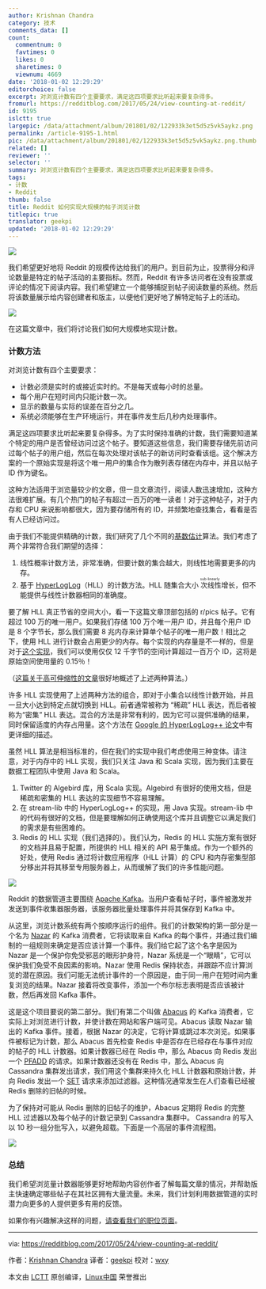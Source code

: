 ```yaml
---
author: Krishnan Chandra
category: 技术
comments_data: []
count:
  commentnum: 0
  favtimes: 0
  likes: 0
  sharetimes: 0
  viewnum: 4669
date: '2018-01-02 12:29:29'
editorchoice: false
excerpt: 对浏览计数有四个主要要求，满足这四项要求比听起来要复杂得多。
fromurl: https://redditblog.com/2017/05/24/view-counting-at-reddit/
id: 9195
islctt: true
largepic: /data/attachment/album/201801/02/122933k3et5d5z5vk5aykz.png
permalink: /article-9195-1.html
pic: /data/attachment/album/201801/02/122933k3et5d5z5vk5aykz.png.thumb.jpg
related: []
reviewer: ''
selector: ''
summary: 对浏览计数有四个主要要求，满足这四项要求比听起来要复杂得多。
tags:
- 计数
- Reddit
thumb: false
title: Reddit 如何实现大规模的帖子浏览计数
titlepic: true
translator: geekpi
updated: '2018-01-02 12:29:29'
---
```


![](/data/attachment/album/201801/02/122933k3et5d5z5vk5aykz.png)


我们希望更好地将 Reddit 的规模传达给我们的用户。到目前为止，投票得分和评论数量是特定的帖子活动的主要指标。然而，Reddit 有许多访问者在没有投票或评论的情况下阅读内容。我们希望建立一个能够捕捉到帖子阅读数量的系统。然后将该数量展示给内容创建者和版主，以便他们更好地了解特定帖子上的活动。


![](/data/attachment/album/201801/02/122939amq76egw8m88lgz7.png)


在这篇文章中，我们将讨论我们如何大规模地实现计数。


### 计数方法


对浏览计数有四个主要要求：


* 计数必须是实时的或接近实时的。不是每天或每小时的总量。
* 每个用户在短时间内只能计数一次。
* 显示的数量与实际的误差在百分之几。
* 系统必须能够在生产环境运行，并在事件发生后几秒内处理事件。


满足这四项要求比听起来要复杂得多。为了实时保持准确的计数，我们需要知道某个特定的用户是否曾经访问过这个帖子。要知道这些信息，我们需要存储先前访问过每个帖子的用户组，然后在每次处理对该帖子的新访问时查看该组。这个解决方案的一个原始实现是将这个唯一用户的集合作为散列表存储在内存中，并且以帖子 ID 作为键名。


这种方法适用于浏览量较少的文章，但一旦文章流行，阅读人数迅速增加，这种方法很难扩展。有几个热门的帖子有超过一百万的唯一读者！对于这种帖子，对于内存和 CPU 来说影响都很大，因为要存储所有的 ID，并频繁地查找集合，看看是否有人已经访问过。


由于我们不能提供精确的计数，我们研究了几个不同的[基数估计](https://en.wikipedia.org/wiki/Count-distinct_problem)算法。我们考虑了两个非常符合我们期望的选择：


1. 线性概率计数方法，非常准确，但要计数的集合越大，则线性地需要更多的内存。
2. 基于 [HyperLogLog](http://algo.inria.fr/flajolet/Publications/FlFuGaMe07.pdf)（HLL）的计数方法。HLL 随集合大小<ruby> 次线性 <rt>  sub-linearly </rt></ruby>增长，但不能提供与线性计数器相同的准确度。


要了解 HLL 真正节省的空间大小，看一下这篇文章顶部包括的 r/pics 帖子。它有超过 100 万的唯一用户。如果我们存储 100 万个唯一用户 ID，并且每个用户 ID 是 8 个字节长，那么我们需要 8 兆内存来计算单个帖子的唯一用户数！相比之下，使用 HLL 进行计数会占用更少的内存。每个实现的内存量是不一样的，但是对于[这个实现](http://antirez.com/news/75)，我们可以使用仅仅 12 千字节的空间计算超过一百万个 ID，这将是原始空间使用量的 0.15％！


（[这篇关于高可伸缩性的文章](http://highscalability.com/blog/2012/4/5/big-data-counting-how-to-count-a-billion-distinct-objects-us.html)很好地概述了上述两种算法。）


许多 HLL 实现使用了上述两种方法的组合，即对于小集合以线性计数开始，并且一旦大小达到特定点就切换到 HLL。前者通常被称为 “稀疏” HLL 表达，而后者被称为“密集” HLL 表达。混合的方法是非常有利的，因为它可以提供准确的结果，同时保留适度的内存占用量。这个方法在 [Google 的 HyperLogLog++ 论文](https://stefanheule.com/papers/edbt13-hyperloglog.pdf)中有更详细的描述。


虽然 HLL 算法是相当标准的，但在我们的实现中我们考虑使用三种变体。请注意，对于内存中的 HLL 实现，我们只关注 Java 和 Scala 实现，因为我们主要在数据工程团队中使用 Java 和 Scala。


1. Twitter 的 Algebird 库，用 Scala 实现。Algebird 有很好的使用文档，但是稀疏和密集的 HLL 表达的实现细节不容易理解。
2. 在 stream-lib 中的 HyperLogLog++ 的实现，用 Java 实现。stream-lib 中的代码有很好的文档，但是要理解如何正确使用这个库并且调整它以满足我们的需求是有些困难的。
3. Redis 的 HLL 实现（我们选择的）。我们认为，Redis 的 HLL 实施方案有很好的文档并且易于配置，所提供的 HLL 相关的 API 易于集成。作为一个额外的好处，使用 Redis 通过将计数应用程序（HLL 计算）的 CPU 和内存密集型部分移出并将其移至专用服务器上，从而缓解了我们的许多性能问题。


![](/data/attachment/album/201801/02/122942w54rzduz25f7ufzf.png)


Reddit 的数据管道主要围绕 [Apache Kafka](https://kafka.apache.org/)。当用户查看帖子时，事件被激发并发送到事件收集器服务器，该服务器批量处理事件并将其保存到 Kafka 中。


从这里，浏览计数系统有两个按顺序运行的组件。我们的计数架构的第一部分是一个名为 [Nazar](https://en.wikipedia.org/wiki/Nazar_(amulet)) 的 Kafka 消费者，它将读取来自 Kafka 的每个事件，并通过我们编制的一组规则来确定是否应该计算一个事件。我们给它起了这个名字是因为 Nazar 是一个保护你免受邪恶的眼形护身符，Nazar 系统是一个“眼睛”，它可以保护我们免受不良因素的影响。Nazar 使用 Redis 保持状态，并跟踪不应计算浏览的潜在原因。我们可能无法统计事件的一个原因是，由于同一用户在短时间内重复浏览的结果。Nazar 接着将改变事件，添加一个布尔标志表明是否应该被计数，然后再发回 Kafka 事件。


这是这个项目要说的第二部分。我们有第二个叫做 [Abacus](https://en.wikipedia.org/wiki/Abacus) 的 Kafka 消费者，它实际上对浏览进行计数，并使计数在网站和客户端可见。Abacus 读取 Nazar 输出的 Kafka 事件。接着，根据 Nazar 的决定，它将计算或跳过本次浏览。如果事件被标记为计数，那么 Abacus 首先检查 Redis 中是否存在已经存在与事件对应的帖子的 HLL 计数器。如果计数器已经在 Redis 中，那么 Abacus 向 Redis 发出一个 [PFADD](https://redis.io/commands/pfadd) 的请求。如果计数器还没有在 Redis 中，那么 Abacus 向 Cassandra 集群发出请求，我们用这个集群来持久化 HLL 计数器和原始计数，并向 Redis 发出一个 [SET](https://redis.io/commands/set) 请求来添加过滤器。这种情况通常发生在人们查看已经被 Redis 删除的旧帖的时候。


为了保持对可能从 Redis 删除的旧帖子的维护，Abacus 定期将 Redis 的完整 HLL 过滤器以及每个帖子的计数记录到 Cassandra 集群中。 Cassandra 的写入以 10 秒一组分批写入，以避免超载。下面是一个高层的事件流程图。


![](/data/attachment/album/201801/02/122943kpu5wducinp7uauv.png)


### 总结


我们希望浏览量计数器能够更好地帮助内容创作者了解每篇文章的情况，并帮助版主快速确定哪些帖子在其社区拥有大量流量。未来，我们计划利用数据管道的实时潜力向更多的人提供更多有用的反馈。


如果你有兴趣解决这样的问题，[请查看我们的职位页面](https://about.reddit.com/careers/)。




---


via: <https://redditblog.com/2017/05/24/view-counting-at-reddit/>


作者：[Krishnan Chandra](https://redditblog.com/topic/technology/) 译者：[geekpi](https://github.com/geekpi) 校对：[wxy](https://github.com/wxy)


本文由 [LCTT](https://github.com/LCTT/TranslateProject) 原创编译，[Linux中国](https://linux.cn/) 荣誉推出